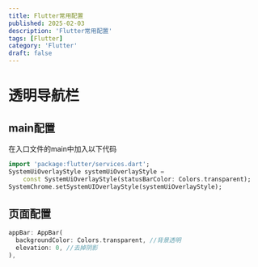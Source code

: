 ```yaml
---
title: Flutter常用配置
published: 2025-02-03
description: 'Flutter常用配置'
tags: [Flutter]
category: 'Flutter'
draft: false 
---
```

# 透明导航栏

## main配置

在入口文件的main中加入以下代码
```dart
import 'package:flutter/services.dart';
SystemUiOverlayStyle systemUiOverlayStyle =
    const SystemUiOverlayStyle(statusBarColor: Colors.transparent);
SystemChrome.setSystemUIOverlayStyle(systemUiOverlayStyle);
```

## 页面配置

```dart
appBar: AppBar(
  backgroundColor: Colors.transparent, //背景透明
  elevation: 0, //去掉阴影
),
```

